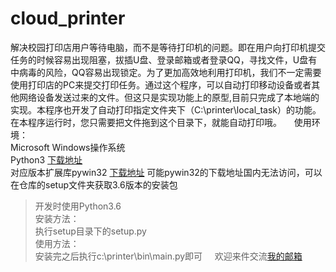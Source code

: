 ﻿# cloud_printer
解决校园打印店用户等待电脑，而不是等待打印机的问题。即在用户向打印机提交任务的时候容易出现阻塞，拔插U盘、登录邮箱或者登录QQ，寻找文件，U盘有中病毒的风险，QQ容易出现锁定。为了更加高效地利用打印机，我们不一定需要使用打印店的PC来提交打印任务。通过这个程序，可以自动打印移动设备或者其他网络设备发送过来的文件。但这只是实现功能上的原型,目前只完成了本地端的实现。本程序也开发了自动打印指定文件夹下（C:\printer\local_task）的功能。在本程序运行时，您只需要把文件拖到这个目录下，就能自动打印哦。    
使用环境：    
Microsoft Windows操作系统    
Python3 [下载地址](https://www.python.org/)    
对应版本扩展库pywin32 [下载地址](https://sourceforge.net/projects/pywin32/files/pywin32/Build%20221/)
可能pywin32的下载地址国内无法访问，可以在仓库的setup文件夹获取3.6版本的安装包
> 开发时使用Python3.6    
安装方法：    
执行setup目录下的setup.py    
使用方法：    
安装完之后执行c:\printer\bin\main.py即可    
欢迎来件交流[我的邮箱](mailto:ziqiang_xu@yeah.net)
